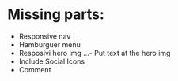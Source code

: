 # Missing parts:
- Responsive nav
- Hamburguer menu
- Resposivi hero img
...- Put text at the hero img
- Include Social Icons
- Comment

